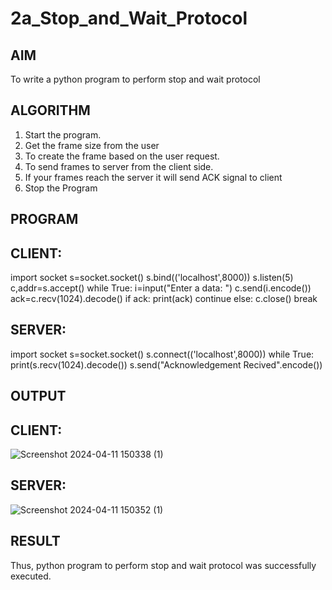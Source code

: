 # 2a_Stop_and_Wait_Protocol
## AIM 
To write a python program to perform stop and wait protocol
## ALGORITHM
1. Start the program.
2. Get the frame size from the user
3. To create the frame based on the user request.
4. To send frames to server from the client side.
5. If your frames reach the server it will send ACK signal to client
6. Stop the Program
 
## PROGRAM

## CLIENT:
import socket
s=socket.socket()
s.bind(('localhost',8000))
s.listen(5)
c,addr=s.accept()
while True:
    i=input("Enter a data: ")
    c.send(i.encode())
    ack=c.recv(1024).decode()
    if ack:
        print(ack)
        continue
    else:
        c.close()
        break

## SERVER:
import socket
s=socket.socket()
s.connect(('localhost',8000))
while True:
    print(s.recv(1024).decode())
    s.send("Acknowledgement Recived".encode())


## OUTPUT
## CLIENT: 

![Screenshot 2024-04-11 150338 (1)](https://github.com/saxxxxxxx/2a_Stop_and_Wait_Protocol/assets/154911090/d73bb5fe-d86e-4d0c-a5ef-780462cdcd80)

## SERVER:

![Screenshot 2024-04-11 150352 (1)](https://github.com/saxxxxxxx/2a_Stop_and_Wait_Protocol/assets/154911090/2b55811a-9bb9-4b44-991d-2e54c9822380)

## RESULT
Thus, python program to perform stop and wait protocol was successfully executed.
